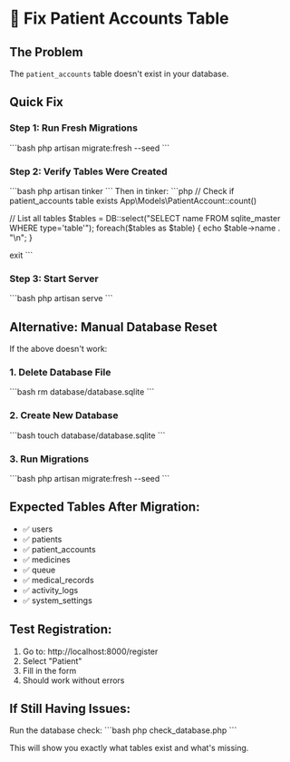 # 🔧 Fix Patient Accounts Table

## The Problem
The `patient_accounts` table doesn't exist in your database.

## Quick Fix

### Step 1: Run Fresh Migrations
\`\`\`bash
php artisan migrate:fresh --seed
\`\`\`

### Step 2: Verify Tables Were Created
\`\`\`bash
php artisan tinker
\`\`\`
Then in tinker:
\`\`\`php
// Check if patient_accounts table exists
App\Models\PatientAccount::count()

// List all tables
$tables = DB::select("SELECT name FROM sqlite_master WHERE type='table'");
foreach($tables as $table) { echo $table->name . "\n"; }

exit
\`\`\`

### Step 3: Start Server
\`\`\`bash
php artisan serve
\`\`\`

## Alternative: Manual Database Reset

If the above doesn't work:

### 1. Delete Database File
\`\`\`bash
rm database/database.sqlite
\`\`\`

### 2. Create New Database
\`\`\`bash
touch database/database.sqlite
\`\`\`

### 3. Run Migrations
\`\`\`bash
php artisan migrate:fresh --seed
\`\`\`

## Expected Tables After Migration:
- ✅ users
- ✅ patients  
- ✅ patient_accounts
- ✅ medicines
- ✅ queue
- ✅ medical_records
- ✅ activity_logs
- ✅ system_settings

## Test Registration:
1. Go to: http://localhost:8000/register
2. Select "Patient" 
3. Fill in the form
4. Should work without errors

## If Still Having Issues:
Run the database check:
\`\`\`bash
php check_database.php
\`\`\`

This will show you exactly what tables exist and what's missing.
